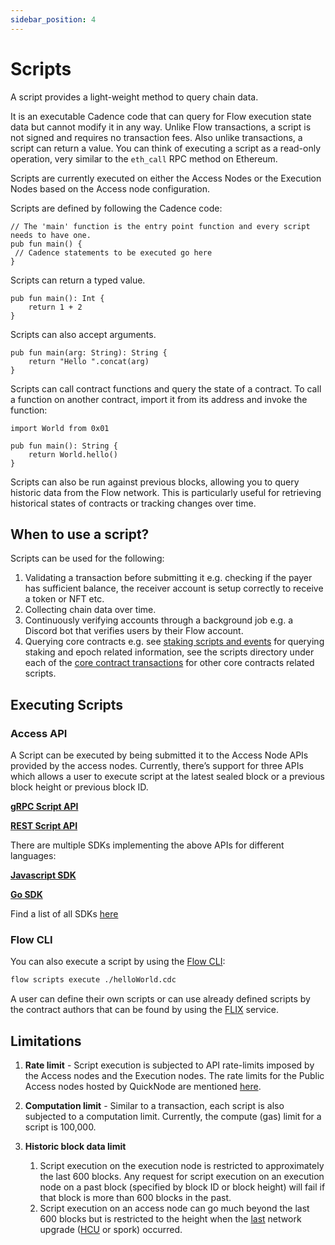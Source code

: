 ```yaml
---
sidebar_position: 4
---
```


# Scripts

A script provides a light-weight method to query chain data.

It is an executable Cadence code that can query for Flow execution state data but cannot modify it in any way. Unlike Flow transactions, a script is not signed and requires no transaction fees. Also unlike transactions, a script can return a value.
You can think of executing a script as a read-only operation, very similar to the `eth_call` RPC method on Ethereum.

Scripts are currently executed on either the Access Nodes or the Execution Nodes based on the Access node configuration.

Scripts are defined by following the Cadence code:

```cadence
// The 'main' function is the entry point function and every script needs to have one.
pub fun main() {
 // Cadence statements to be executed go here
}
```

Scripts can return a typed value.

```cadence
pub fun main(): Int {
	return 1 + 2
}
```

Scripts can also accept arguments.

```cadence
pub fun main(arg: String): String {
	return "Hello ".concat(arg)
}
```

Scripts can call contract functions and query the state of a contract. To call a function on another contract, import it from its address and invoke the function:

```cadence
import World from 0x01

pub fun main(): String {
	return World.hello()
}
```

Scripts can also be run against previous blocks, allowing you to query historic data from the Flow network. This is particularly useful for retrieving historical states of contracts or tracking changes over time.

## When to use a script?

Scripts can be used for the following:

1. Validating a transaction before submitting it e.g. checking if the payer has sufficient balance, the receiver account is setup correctly to receive a token or NFT etc.
2. Collecting chain data over time.
3. Continuously verifying accounts through a background job e.g. a Discord bot that verifies users by their Flow account.
4. Querying core contracts e.g. see [staking scripts and events](../../networks/staking/07-staking-scripts-events.md) for querying staking and epoch related information, see the scripts directory under each of the [core contract transactions](https://github.com/onflow/flow-core-contracts/tree/master/transactions) for other core contracts related scripts.

## Executing Scripts

### Access API

A Script can be executed by being submitted it to the Access Node APIs provided by the access nodes. Currently, there’s support for three APIs which allows a user to execute script at the latest sealed block or a previous block height or previous block ID.

[**gRPC Script API**](../../networks/node-ops/access-onchain-data/access-nodes/accessing-data/access-api.md#scripts)

[**REST Script API**](/http-api#tag/Scripts)

There are multiple SDKs implementing the above APIs for different languages:

[**Javascript SDK**](../../tools/clients/fcl-js/index.md)

[**Go SDK**](../../tools/clients/flow-go-sdk/index.mdx)

Find a list of all SDKs [here](../../tools/clients/index.md)

### Flow CLI

You can also execute a script by using the [Flow CLI](../../tools/flow-cli/scripts/execute-scripts):

```sh
flow scripts execute ./helloWorld.cdc
```

A user can define their own scripts or can use already defined scripts by the contract authors that can be found by using the [FLIX](../../tools/flow-cli/flix) service.

## Limitations

1. **Rate limit** - Script execution is subjected to API rate-limits imposed by the Access nodes and the Execution nodes. The rate limits for the Public Access nodes hosted by QuickNode are mentioned [here](https://www.quicknode.com/docs/flow#endpoint-rate-limits).


2. **Computation limit** - Similar to a transaction, each script is also subjected to a computation limit. Currently, the compute (gas) limit for a script is 100,000.


3. **Historic block data limit**
   1. Script execution on the execution node is restricted to approximately the last 600 blocks. Any request for script execution on an execution node on a past block (specified by block ID or block height) will fail if that block is more than 600 blocks in the past.
   2. Script execution on an access node can go much beyond the last 600 blocks but is restricted to the height when the [last](https://developers.flow.com/networks/node-ops/node-operation/past-sporks) network upgrade ([HCU](https://developers.flow.com/networks/node-ops/node-operation/hcu) or spork) occurred. 


